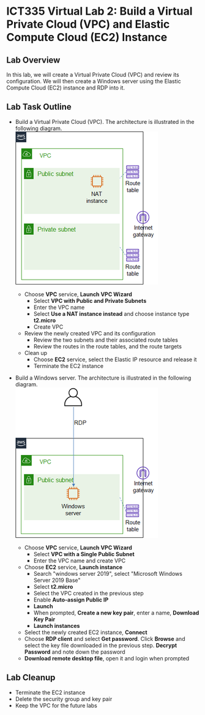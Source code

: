 # ICT335 Virtual Lab 2: Build a Virtual Private Cloud (VPC) and Elastic Compute Cloud (EC2) Instance

## Lab Overview
In this lab, we will create a Virtual Private Cloud (VPC) and review its configuration. We will then create a Windows server using the Elastic Compute Cloud (EC2) instance and RDP into it.

## Lab Task Outline
- Build a Virtual Private Cloud (VPC). The architecture is illustrated in the following diagram.
![](images/Lab2-Arch1.png)
  - Choose __VPC__ service, __Launch VPC Wizard__
    - Select __VPC with Public and Private Subnets__
    - Enter the VPC name
    - Select __Use a NAT instance instead__ and choose instance type __t2.micro__
    - Create VPC
  - Review the newly created VPC and its configuration
    - Review the two subnets and their associated route tables
    - Review the routes in the route tables, and the route targets
  - Clean up
    - Choose __EC2__ service, select the Elastic IP resource and release it
    - Terminate the EC2 instance

- Build a Windows server. The architecture is illustrated in the following diagram.  
![](images/Lab2-Arch2.png)
  - Choose __VPC__ service, __Launch VPC Wizard__
    - Select __VPC with a Single Public Subnet__
    - Enter the VPC name and create VPC
  - Choose __EC2__ service, __Launch instance__
    - Search "windows server 2019", select "Microsoft Windows Server 2019 Base"
    - Select __t2.micro__
    - Select the VPC created in the previous step
    - Enable __Auto-assign Public IP__
    - __Launch__
    - When prompted, __Create a new key pair__, enter a name, __Download Key Pair__
    - __Launch instances__
  - Select the newly created EC2 instance, __Connect__
  - Choose __RDP client__ and select __Get password__. Click __Browse__ and select the key file downloaded in the previous step. __Decrypt Password__ and note down the password
  - __Download remote desktop file__, open it and login when prompted

## Lab Cleanup
- Terminate the EC2 instance
- Delete the security group and key pair
- Keep the VPC for the future labs
